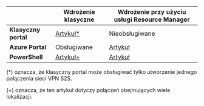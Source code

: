|  | **Wdrożenie klasyczne**  | **Wdrożenie przy użyciu usługi Resource Manager** |
|----------------------------------------|--------------|----------------------|
| **Klasyczny portal**                     |[Artykuł*](../articles/vpn-gateway/vpn-gateway-site-to-site-create.md) |  Nieobsługiwane |
| **Azure Portal**                       | Obsługiwane               | [Artykuł](vpn-gateway-howto-site-to-site-resource-manager-portal.md)|
| **PowerShell**               |[Artykuł+](..articles/vpn-gateway/vpn-gateway-multi-site.md)          | [Artykuł](..articles/vpn-gateway/vpn-gateway-create-site-to-site-rm-powershell.md)| 

(*) oznacza, że klasyczny portal może obsługiwać tylko utworzenie jednego połączenia sieci VPN S2S.

(+) oznacza, że ten artykuł dotyczy połączeń obejmujących wiele lokalizacji.



<!--HONumber=Jun16_HO2-->



